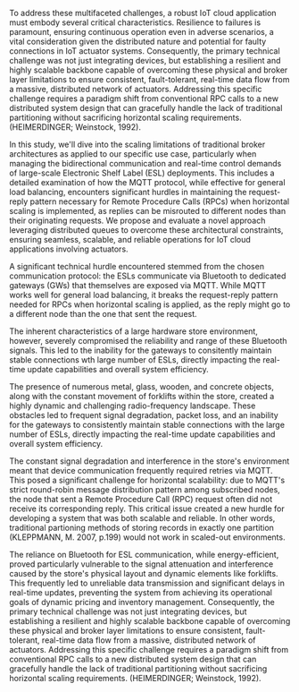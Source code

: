 To address these multifaceted challenges, a robust IoT cloud application must embody several critical characteristics. Resilience to failures is paramount, ensuring continuous operation even in adverse scenarios, a vital consideration given the distributed nature and potential for faulty connections in IoT actuator systems. Consequently, the primary technical challenge was not just integrating devices, but establishing a resilient and highly scalable backbone capable of overcoming these physical and broker layer limitations to ensure consistent, fault-tolerant, real-time data flow from a massive, distributed network of actuators. Addressing this specific challenge requires a paradigm shift from conventional RPC calls to a new distributed system design that can gracefully handle the lack of traditional partitioning without sacrificing horizontal scaling requirements. (HEIMERDINGER; Weinstock, 1992).

In this study, we'll dive into the scaling limitations of traditional broker architectures as applied to our specific use case, particularly when managing the bidirectional communication and real-time control demands of large-scale Electronic Shelf Label (ESL) deployments. This includes a detailed examination of how the MQTT protocol, while effective for general load balancing, encounters significant hurdles in maintaining the request-reply pattern necessary for Remote Procedure Calls (RPCs) when horizontal scaling is implemented, as replies can be misrouted to different nodes than their originating requests. We propose and evaluate a novel approach leveraging distributed queues to overcome these architectural constraints, ensuring seamless, scalable, and reliable operations for IoT cloud applications involving actuators.

A significant technical hurdle encountered stemmed from the chosen communication protocol: the ESLs communicate via Bluetooth to dedicated gateways (GWs) that themselves are exposed via MQTT. While MQTT works well for general load balancing, it breaks the request-reply pattern needed for RPCs when horizontal scaling is applied, as the reply might go to a different node than the one that sent the request.

The inherent characteristics of a large hardware store environment, however, severely compromised the reliability and range of these Bluetooth signals. This led to the inability for the gateways to consitently maintain stable connections wth large number of ESLs, directly impacting the real-time update capabilities and overall system efficiency.

The presence of numerous metal, glass, wooden, and concrete objects, along with the constant movement of forklifts within the store, created a highly dynamic and challenging radio-frequency landscape. These obstacles led to frequent signal degradation, packet loss, and an inability for the gateways to consistently maintain stable connections with the large number of ESLs, directly impacting the real-time update capabilities and overall system efficiency.

The constant signal degradation and interference in the store's environment meant that device communication frequently required retries via MQTT. This posed a significant challenge for horizontal scalability: due to MQTT's strict round-robin message distribution pattern among subscribed nodes, the node that sent a Remote Procedure Call (RPC) request often did not receive its corresponding reply. This critical issue created a new hurdle for developing a system that was both scalable and reliable. In other words, traditional partioning methods of storing records in exactly one partition (KLEPPMANN, M. 2007, p.199) would not work in scaled-out environments.

The reliance on Bluetooth for ESL communication, while energy-efficient, proved particularly vulnerable to the signal attenuation and interference caused by the store's physical layout and dynamic elements like forklifts. This frequently led to unreliable data transmission and significant delays in real-time updates, preventing the system from achieving its operational goals of dynamic pricing and inventory management. Consequently, the primary technical challenge was not just integrating devices, but establishing a resilient and highly scalable backbone capable of overcoming these physical and broker layer limitations to ensure consistent, fault-tolerant, real-time data flow from a massive, distributed network of actuators. Addressing this specific challenge requires a paradigm shift from conventional RPC calls to a new distributed system design that can gracefully handle the lack of traditional partitioning without sacrificing horizontal scaling requirements. (HEIMERDINGER; Weinstock, 1992).
